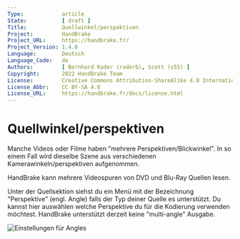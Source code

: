 ```yaml
---
Type:            article
State:           [ draft ]
Title:           Quellwinkel/perspektiven
Project:         HandBrake
Project_URL:     https://handbrake.fr/
Project_Version: 1.4.0
Language:        Deutsch
Language_Code:   de
Authors:         [ Bernhard Rader (raderb), Scott (s55) ]
Copyright:       2022 HandBrake Team
License:         Creative Commons Attribution-ShareAlike 4.0 International
License_Abbr:    CC BY-SA 4.0
License_URL:     https://handbrake.fr/docs/license.html
---
```


Quellwinkel/perspektiven
=============================
Manche Videos oder Filme haben "mehrere Perspektiven/Blickwinkel". In so einem Fall wird dieselbe Szene aus verschiedenen Kamerawinkeln/perspektiven aufgenommen.

HandBrake kann mehrere Videospuren von DVD und Blu-Ray Quellen lesen.

Unter der Quellsektion siehst du ein Menü mit der Bezeichnung "Perspektive" (engl. Angle) falls der Typ deiner Quelle es unterstützt.
Du kannst hier auswählen welche Perspektive du für die Kodierung verwenden möchtest.
HandBrake unterstützt derzeit keine "multi-angle" Ausgabe.

<!-- .system-windows -->

![Einstellungen für Angles](../../../en/images/windows/point-to-point-1.0.0.png "Einstellungen für Angles")

<!-- /.system-windows -->
